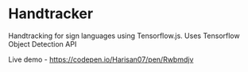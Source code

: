 # Handtracker
Handtracking for sign languages using Tensorflow.js. Uses Tensorflow Object Detection API

Live demo - https://codepen.io/Harisan07/pen/Rwbmdjv
